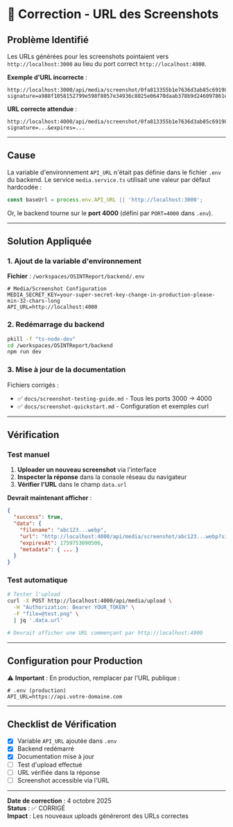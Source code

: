 # 🔧 Correction - URL des Screenshots

## Problème Identifié

Les URLs générées pour les screenshots pointaient vers `http://localhost:3000` au lieu du port correct `http://localhost:4000`.

**Exemple d'URL incorrecte** :
```
http://localhost:3000/api/media/screenshot/0fa813355b1e7636d3ab85c69198fd52.webp?signature=a988f1058152799e598f8057e34936c8025e06470daab378b9d246097861e280&expires=1759753090506
```

**URL correcte attendue** :
```
http://localhost:4000/api/media/screenshot/0fa813355b1e7636d3ab85c69198fd52.webp?signature=...&expires=...
```

---

## Cause

La variable d'environnement `API_URL` n'était pas définie dans le fichier `.env` du backend. Le service `media.service.ts` utilisait une valeur par défaut hardcodée :

```typescript
const baseUrl = process.env.API_URL || 'http://localhost:3000';
```

Or, le backend tourne sur le **port 4000** (défini par `PORT=4000` dans `.env`).

---

## Solution Appliquée

### 1. Ajout de la variable d'environnement

**Fichier** : `/workspaces/OSINTReport/backend/.env`

```properties
# Media/Screenshot Configuration
MEDIA_SECRET_KEY=your-super-secret-key-change-in-production-please-min-32-chars-long
API_URL=http://localhost:4000
```

### 2. Redémarrage du backend

```bash
pkill -f "ts-node-dev"
cd /workspaces/OSINTReport/backend
npm run dev
```

### 3. Mise à jour de la documentation

Fichiers corrigés :
- ✅ `docs/screenshot-testing-guide.md` - Tous les ports 3000 → 4000
- ✅ `docs/screenshot-quickstart.md` - Configuration et exemples curl

---

## Vérification

### Test manuel

1. **Uploader un nouveau screenshot** via l'interface
2. **Inspecter la réponse** dans la console réseau du navigateur
3. **Vérifier l'URL** dans le champ `data.url`

**Devrait maintenant afficher** :
```json
{
  "success": true,
  "data": {
    "filename": "abc123...webp",
    "url": "http://localhost:4000/api/media/screenshot/abc123...webp?signature=...&expires=...",
    "expiresAt": 1759753090506,
    "metadata": { ... }
  }
}
```

### Test automatique

```bash
# Tester l'upload
curl -X POST http://localhost:4000/api/media/upload \
  -H "Authorization: Bearer YOUR_TOKEN" \
  -F "file=@test.png" \
  | jq '.data.url'

# Devrait afficher une URL commençant par http://localhost:4000
```

---

## Configuration pour Production

⚠️ **Important** : En production, remplacer par l'URL publique :

```properties
# .env (production)
API_URL=https://api.votre-domaine.com
```

---

## Checklist de Vérification

- [x] Variable `API_URL` ajoutée dans `.env`
- [x] Backend redémarré
- [x] Documentation mise à jour
- [ ] Test d'upload effectué
- [ ] URL vérifiée dans la réponse
- [ ] Screenshot accessible via l'URL

---

**Date de correction** : 4 octobre 2025  
**Status** : ✅ CORRIGÉ  
**Impact** : Les nouveaux uploads généreront des URLs correctes
